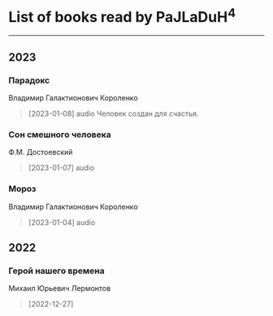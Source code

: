 # List of books read by PaJLaDuH<sup>4</sup>
---

## 2023

### Парадокс
Владимир Галактионович Короленко
> [2023-01-08] audio
> Человек создан для счастья.


### Сон смешного человека
Ф.М. Достоевский
> [2023-01-07] audio


### Мороз
Владимир Галактионович Короленко
> [2023-01-04] audio



## 2022

### Герой нашего времена
Михаил Юрьевич Лермонтов
> [2022-12-27] 



